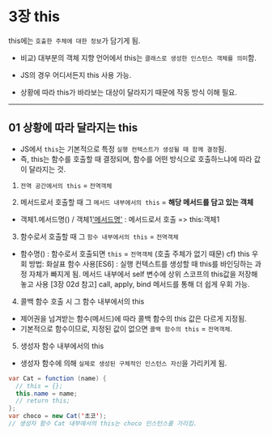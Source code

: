 # 3장 this

this에는 `호출한 주체에 대한 정보`가 담기게 됨.

- 비교) 대부분의 객체 지향 언어에서 this는 `클래스로 생성한 인스턴스 객체를 의미`함.

- JS의 경우 어디서든지 this 사용 가능.

- 상황에 따라 this가 바라보는 대상이 달라지기 때문에 작동 방식 이해 필요.

---

## 01 상황에 따라 달라지는 this

- JS에서 `this`는 기본적으로 특정 `실행 컨텍스트가 생성될 때 함께 결정`됨.
- 즉, this는 함수를 호출할 때 결정되며,
  함수를 어떤 방식으로 호출하느냐에 따라 값이 달라지는 것.

1. `전역 공간에서의 this` = `전역객체`

2. 메서드로서 호출할 때 그 `메서드 내부에서의 this` = **해당 메서드를 담고 있는 객체**

- 객체1.메서드명() / 객체1['메서드명']() : 메서드로서 호출 => this:객체1

3. 함수로서 호출할 때 그 `함수 내부에서의 this` = `전역객체`

- 함수명() : 함수로서 호출되면 `this` = `전역객체` (호출 주체가 없기 때문)
  cf) this 우회 방법: 화살표 함수 사용[ES6] : 실행 컨텍스트를 생성할 때 this를 바인딩하는 과정 자체가 빠지게 됨.
  메서드 내부에서 self 변수에 상위 스코프의 this값을 저장해놓고 사용
  [3장 02d 참고] call, apply, bind 메서드를 통해 더 쉽게 우회 가능.

4. 콜백 함수 호출 시 그 함수 내부에서의 this

- 제어권을 넘겨받는 함수(메서드)에 따라 콜백 함수의 this 값은 다르게 지정됨.
- 기본적으로 함수이므로, 지정된 값이 없으면 `콜백 함수의 this` = `전역객체`.

5. 생성자 함수 내부에서의 this

- 생성자 함수에 의해 `실제로 생성된 구체적인 인스턴스 자신`을 가리키게 됨.

```java
var Cat = function (name) {
  // this = {};
  this.name = name;
  // return this;
};
var choco = new Cat('초코');
// 생성자 함수 Cat 내부에서의 this는 choco 인스턴스를 가리킴.
```
